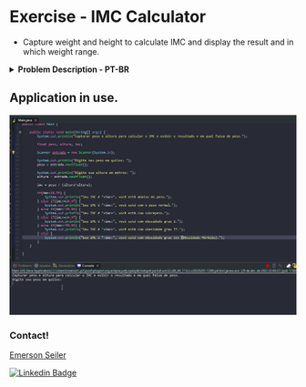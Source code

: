 # Exercise - IMC Calculator
- Capture weight and height to calculate IMC and display the result and in which weight range.

<details >
  <summary><b>Problem Description - PT-BR</b></summary>

- Capturar peso e altura para calcular o IMC e exibir o resultado e em qual faixa de peso.

</details>

## Application in use.

![Gif Exercicio](./img/exercicio.gif)

### Contact!

[Emerson Seiler](https://www.linkedin.com/in/seileremerson/)

[![Linkedin Badge](https://img.shields.io/badge/-seileremerson-blue?style=flat-square&logo=Linkedin&logoColor=white&link=https://www.linkedin.com/in/diogoalvesti/)](https://www.linkedin.com/in/seileremerson/)